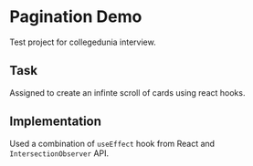# Pagination Demo
Test project for collegedunia interview.

## Task
Assigned to create an infinte scroll of cards using react hooks.

## Implementation
Used a combination of `useEffect` hook from React and `IntersectionObserver` API.
